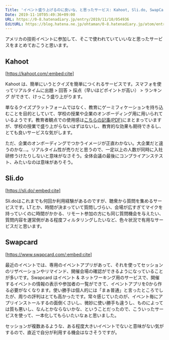 ```yaml
---
Title: 'イベント盛り上げるのに良いな、と思ったサービス: Kahoot, Sli.do, SwapCard'
Date: 2019-11-10T05:49:36+09:00
URL: https://0-8.hatenadiary.jp/entry/2019/11/10/054936
EditURL: https://blog.hatena.ne.jp/ohtaman/0-8.hatenadiary.jp/atom/entry/26006613460172871
---
```


アメリカの技術イベントに参加して、そこで使われていていいなと思ったサービスをまとめておこうと思います。

##  Kahoot

[https://kahoot.com/:embed:cite]

Kahoot は、簡単にいうとクイズを簡単につくれるサービスです。スマフォを使ってリアルタイムに出題 > 回答 > 採点（早いほどポイントが高い） > ランキング ができて、けっこう盛り上がります。

単なるクイズプラットフォームではなく、教育にゲーミフィケーションを持ち込むことを目的としていて、学校の授業や企業のオンボーディング用に用いられているようです。教育者観点での使用感は[こちらの記事(PDF)](https://www.jstage.jst.go.jp/article/konpyutariyoukyouiku/43/0/43_18/_pdf/-char/ja)にまとまっていますが、学校の授業で盛り上がらないはずはないし、教育的な効果も期待できるし、とても良いサービスな気がします。

ただ、企業のオンボーディングでつかうイメージが正直わかない。大企業だと違うのかな...。リアルタイム性が売りだと思うので、一定以上の人数が同時に入社研修うけたりしないと意味がなさそう。全体会議の最後にコンプライアンステスト、みたいなのは意味がありそう。

## Sli.do

[https://sli.do/:embed:cite]

Sli.doはこれまでも何回か利用経験があるのですが、聴衆から質問を集めるサービスです。LTとか、時間が決まっていて質問しづらい、会場が広すぎてマイクを持っていくのに時間がかかる、リモート参加の方にも同じ質問機会を与えたい、質問内容を運営側がある程度フィルタリングしたいなど、色々状況で有用なサービスだと思います。

## Swapcard

[https://www.swapcard.com/:embed:cite]

最近のイベントでは、専用のイベントアプリがあって、それを使ってセッションのリザベーションやリマインド、開催会場の確認ができるようになっていることが多いです。Swapcard はイベント & ネットワーキング用のサービスで、開催するイベントの情報の表示や参加者の一覧ができて、イベントアプリを0から作る必要がなくなります。使い勝手は個人的には「まぁ普通」と言ったところでしたが、周りの評判はとても高かったです。常々感じていたのが、イベント毎にアプリインストールするの面倒くさいし、微妙に使い勝手も違うし、ものによっては質も悪いし、なんとかならないかな、ということだったので、こういったサービスを使って、一本化してもらいたいなぁと思いました。

セッションが複数あるような、ある程度大きいイベントでないと意味がない気がするので、直近で自分が利用する機会はなさそうですが。

